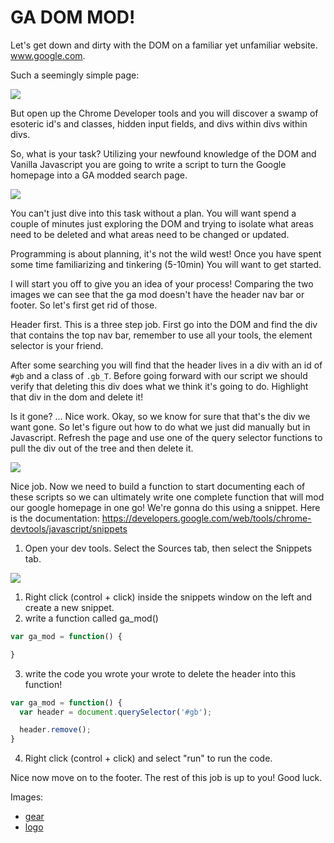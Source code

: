 # GA DOM MOD!

Let's get down and dirty with the DOM on a familiar yet unfamiliar website. www.google.com.

Such a seemingly simple page:

![](https://i.imgur.com/tN5tqit.png)

But open up the Chrome Developer tools and you will discover a swamp of esoteric id's and classes, hidden input fields, and divs within divs within divs.

So, what is your task? Utilizing your newfound knowledge of the DOM and Vanilla Javascript you are going to write a script to turn the Google homepage into a GA modded search page.

![](https://i.imgur.com/4l2dtQj.png)

You can't just dive into this task without a plan. You will want spend a couple of minutes just exploring the DOM and trying to isolate what areas need to be deleted and what areas need to be changed or updated.

Programming is about planning, it's not the wild west! Once you have spent some time familiarizing and tinkering (5-10min) You will want to get started.

I will start you off to give you an idea of your process! Comparing the two images we can see that the ga mod doesn't have the header nav bar or footer. So let's first get rid of those.

Header first. This is a three step job. First go into the DOM and find the div that contains the top nav bar, remember to use all your tools, the element selector is your friend.

After some searching you will find that the header lives in a div with an id of `#gb` and a class of `.gb_T`. Before going forward with our script we should verify that deleting this div does what we think it's going to do. Highlight that div in the dom and delete it!

Is it gone? ... Nice work. Okay, so we know for sure that that's the div we want gone. So let's figure out how to do what we just did manually but in Javascript. Refresh the page and use one of the query selector functions to pull the div out of the tree and then delete it.

![](https://i.imgur.com/hYwtexr.png)

Nice job. Now we need to build a function to start documenting each of these scripts so we can ultimately write one complete function that will mod our google homepage in one go! We're gonna do this using a snippet. Here is the documentation: https://developers.google.com/web/tools/chrome-devtools/javascript/snippets

1. Open your dev tools. Select the Sources tab, then select the Snippets tab.

![](https://i.imgur.com/p0FTfZS.png)

1. Right click (control + click) inside the snippets window on the left and create a new snippet.
2. write a function called ga_mod()

```javascript
var ga_mod = function() {

}
```
3. write the code you wrote your wrote to delete the header into this function!

```javascript
var ga_mod = function() {
  var header = document.querySelector('#gb');

  header.remove();
}
```

4. Right click (control + click) and select "run" to run the code.

Nice now move on to the footer. The rest of this job is up to you! Good luck.

Images:
- [gear](https://dl.dropboxusercontent.com/s/whkficbkox6t66a/Screen%20Shot%202016-01-24%20at%205.43.31%20PM.png)
- [logo](https://dl.dropboxusercontent.com/s/e2iqc2r53r6omzn/General_Assembly_logo.png)
